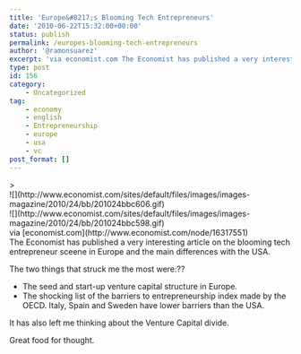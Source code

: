 ```yaml
---
title: 'Europe&#8217;s Blooming Tech Entrepreneurs'
date: '2010-06-22T15:32:00+00:00'
status: publish
permalink: /europes-blooming-tech-entrepreneurs
author: '@ramonsuarez'
excerpt: 'via economist.com The Economist has published a very interesting article on the blooming tech entrepreneur sceene in Europe and the main differences with the USA. The two things that struck me the most were: The seed and start-up venture capital s...'
type: post
id: 156
category:
    - Uncategorized
tag:
    - economy
    - english
    - Entrepreneurship
    - europe
    - usa
    - vc
post_format: []
---
```

<div class="posterous_bookmarklet_entry">> <div class="content-image-float clearfix">![](http://www.economist.com/sites/default/files/images/images-magazine/2010/24/bb/201024bbc606.gif)</div><div class="content-image-float clearfix">![](http://www.economist.com/sites/default/files/images/images-magazine/2010/24/bb/201024bbc598.gif)</div>

<div class="posterous_quote_citation">via [economist.com](http://www.economist.com/node/16317551)</div>The Economist has published a very interesting article on the blooming tech entrepreneur sceene in Europe and the main differences with the USA.

The two things that struck me the most were:??

- The seed and start-up venture capital structure in Europe.
- The shocking list of the barriers to entrepreneurship index made by the OECD. Italy, Spain and Sweden have lower barriers than the USA.

It has also left me thinking about the Venture Capital divide.

Great food for thought.

</div>
